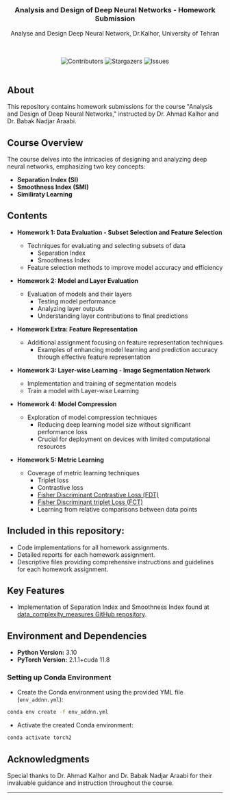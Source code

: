 <br/>
<p align="center">
  <h3 align="center">Analysis and Design of Deep Neural Networks - Homework Submission</h3>

  <p align="center">
    Analyse and Design Deep Neural Network, Dr.Kalhor, University of Tehran
    <br/>
    <br/>
  </p>
</p>

<br/>
<div align="center">
  <img src="https://img.shields.io/github/contributors/Arhosseini77/ADDNN_2023?color=dark-green" alt="Contributors"> 
  <img src="https://img.shields.io/github/stars/Arhosseini77/ADDNN_2023?style=social" alt="Stargazers"> 
  <img src="https://img.shields.io/github/issues/Arhosseini77/ADDNN_2023" alt="Issues"> 

  </a>
</div>
<br/>

## About 

This repository contains homework submissions for the course "Analysis and Design of Deep Neural Networks," instructed by Dr. Ahmad Kalhor and Dr. Babak Nadjar Araabi. 


## Course Overview

The course delves into the intricacies of designing and analyzing deep neural networks, emphasizing two key concepts:
- **Separation Index (SI)** 
- **Smoothness Index (SMI)**
- **Similiraty Learning**



## Contents

- **Homework 1: Data Evaluation - Subset Selection and Feature Selection**
    - Techniques for evaluating and selecting subsets of data
        - Separation Index
        - Smoothness Index
    - Feature selection methods to improve model accuracy and efficiency

- **Homework 2: Model and Layer Evaluation**
    - Evaluation of models and their layers
        - Testing model performance
        - Analyzing layer outputs
        - Understanding layer contributions to final predictions

- **Homework Extra: Feature Representation**
    - Additional assignment focusing on feature representation techniques
        - Examples of enhancing model learning and prediction accuracy through effective feature representation

- **Homework 3: Layer-wise Learning - Image Segmentation Network**
    - Implementation and training of segmentation models
    - Train a model with Layer-wise Learning
      
- **Homework 4: Model Compression**
    - Exploration of model compression techniques
        - Reducing deep learning model size without significant performance loss
        - Crucial for deployment on devices with limited computational resources

- **Homework 5: Metric Learning**
    - Coverage of metric learning techniques
        - Triplet loss
        - Contrastive loss
        - [Fisher Discriminant Contrastive Loss (FDT)](https://arxiv.org/abs/2004.04674)
        - [Fisher Discriminant triplet Loss (FCT)](https://arxiv.org/abs/2004.04674)
        - Learning from relative comparisons between data points
          
## Included in this repository:
- Code implementations for all homework assignments.
- Detailed reports for each homework assignment.
- Descriptive files providing comprehensive instructions and guidelines for each homework assignment.


## Key Features

- Implementation of Separation Index and Smoothness Index found at [data_complexity_measures GitHub repository](https://github.com/Arhosseini77/data_complexity_measures).

## Environment and Dependencies

- **Python Version:** 3.10
- **PyTorch Version:** 2.1.1+cuda 11.8 
### Setting up Conda Environment
- Create the Conda environment using the provided YML file (`env_addnn.yml`):
```bash
conda env create -f env_addnn.yml
```
- Activate the created Conda environment:
```bash
conda activate torch2
```
## Acknowledgments

Special thanks to Dr. Ahmad Kalhor and Dr. Babak Nadjar Araabi for their invaluable guidance and instruction throughout the course.

---

